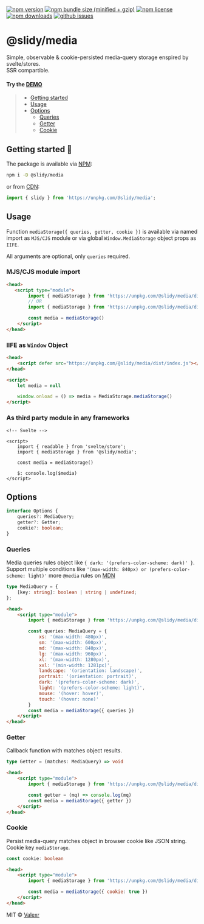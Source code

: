 [![npm version](https://img.shields.io/npm/v/@slidy/media)](https://www.npmjs.com/package/@slidy/media)
[![npm bundle size (minified + gzip)](https://img.shields.io/bundlephobia/minzip/@slidy/media)](https://bundlephobia.com/package/@slidy/media)
[![npm license](https://img.shields.io/npm/l/@slidy/media)](https://www.npmjs.com/package/@slidy/media)
[![npm downloads](https://img.shields.io/npm/dt/@slidy/media)](https://www.npmjs.com/package/@slidy/media)
[![github issues](https://img.shields.io/github/issues/valexr/slidy)](https://github.com/Valexr/slidy/issues)

# @slidy/media

Simple, observable & cookie-persisted media-query storage enspired by svelte/stores.  
SSR compartible.

#### Try the [DEMO]

> - [Getting started](#getting-started-)
> - [Usage](#usage)
> - [Options](#options)
>   - [Queries](#queries)
>   - [Getter](#getter)
>   - [Cookie](#cookie)


## Getting started 🚀

The package is available via [NPM]:

```sh
npm i -D @slidy/media
```
or from [CDN]:

```js
import { slidy } from 'https://unpkg.com/@slidy/media';
```


## Usage

Function `mediaStorage({ queries, getter, cookie })` is available via named import as `MJS/CJS` module or via global `Window.MediaStorage` object props as `IIFE`. 

All arguments are optional, only `queries` required.

### MJS/CJS module import

```html
<head>
   <script type="module">
        import { mediaStorage } from 'https://unpkg.com/@slidy/media/dist/index.mjs'; // MJS module
        // OR
        import { mediaStorage } from 'https://unpkg.com/@slidy/media/dist/index.cjs'; // CJS module

        const media = mediaStorage()
    </script>
</head>
```

### IIFE as `Window` Object

```html
<head>
    <script defer src="https://unpkg.com/@slidy/media/dist/index.js"></script>
</head>

<script>
    let media = null

    window.onload = () => media = MediaStorage.mediaStorage()
</script>
```

### As third party module in any frameworks

```svelte
<!-- Svelte -->

<script>
    import { readable } from 'svelte/store';
    import { mediaStorage } from '@slidy/media';

    const media = mediaStorage()

    $: console.log($media)
</script>
```


## Options

```ts
interface Options {
    queries?: MediaQuery;
    getter?: Getter;
    cookie?: boolean;
}
```


### Queries

Media queries rules object like `{ dark: '(prefers-color-scheme: dark)' }`. Support multiple conditions like `'(max-width: 840px) or (prefers-color-scheme: light)'` more `@media` rules on [MDN](https://developer.mozilla.org/en-US/docs/Web/CSS/@media#logical_operators)

```ts
type MediaQuery = {
    [key: string]: boolean | string | undefined;
};
```

```html
<head>
    <script type="module">
        import { mediaStorage } from 'https://unpkg.com/@slidy/media/dist/index.mjs';

        const queries: MediaQuery = {
            xs: '(max-width: 480px)',
            sm: '(max-width: 600px)',
            md: '(max-width: 840px)',
            lg: '(max-width: 960px)',
            xl: '(max-width: 1280px)',
            xxl: '(min-width: 1281px)',
            landscape: '(orientation: landscape)',
            portrait: '(orientation: portrait)',
            dark: '(prefers-color-scheme: dark)',
            light: '(prefers-color-scheme: light)',
            mouse: '(hover: hover)',
            touch: '(hover: none)'
        }
        const media = mediaStorage({ queries })
    </script>
</head>
```


### Getter

Callback function with matches object results.

```ts
type Getter = (matches: MediaQuery) => void
```

```html
<head>
    <script type="module">
        import { mediaStorage } from 'https://unpkg.com/@slidy/media/dist/index.mjs';

        const getter = (mq) => console.log(mq)
        const media = mediaStorage({ getter })
    </script>
</head>
```


### Cookie

Persist media-query matches object in browser cookie like JSON string. Cookie key `mediaStorage`.

```ts
const cookie: boolean
```

```html
<head>
    <script type="module">
        import { mediaStorage } from 'https://unpkg.com/@slidy/media/dist/index.mjs';

        const media = mediaStorage({ cookie: true })
    </script>
</head>
```



MIT &copy; [Valexr](https://github.com/Valexr)

[DEMO]: https://svelte.dev/repl/e015c399d7b0442b9a75b71ede67fb61
[NPM]: https://www.npmjs.com/package/@slidy/media
[CDN]: https://unpkg.com/@slidy/media/
[REPL]: https://svelte.dev/repl/e015c399d7b0442b9a75b71ede67fb61
